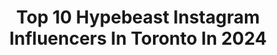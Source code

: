 ---
title: Top 10 Hypebeast Instagram Influencers In Toronto In 2024
description: >-
  Find top hypebeast Instagram influencers in Toronto in 2024. Most popular hashtags: #hypebeast #ootd #reels #fashion.
platform: Instagram
hits: 5
text_top: Discover the top-rated Instagram influencers on inBeat.
text_bottom: Our platform has 5 Instagram influencers like this in Toronto, Canada for you to collaborate.
profiles:
  - username: "ryan.geric"
    fullname: >-
      
    bio: >-
      📍Toronto Cityscapes & Sneakers 🇨🇦🇩🇪🇸🇮 Portrait Account - @ryangeric.portraits DM to shoot/prints 📩 Quality photos live on forever
    location: "Canada"
    followers: 6230
    engagement: 493
    commentsToLikes: 0.057110
    id: ck5hk2mkshoiz0i11cprcthsr
    verified: false
    hashtags: "#justgoshoot, #streetclassics, #moodyports, #mensstyle"
  - username: "halfbearhalfamazing"
    fullname: >-
      THE FURRIEST HYPEBEAST
    bio: >-
      Bear 🐻 6 year old Chow Chow. Luna 🐺 2 year old Siberian Husky. Toronto 📍
    location: "Canada"
    followers: 39955
    engagement: 413
    commentsToLikes: 0.014778
    id: ck9ha5mh1b90d0j78nkaqtu2c
    verified: false
    hashtags: "#crownandpaw"
  - username: "lexsonator"
    fullname: >-
      Lexson Millington
    bio: >-
      1/2 of @_lbros Management @p1magency For inquiries email: lexson@p1m.ca or diana@p1m.ca
    location: "Canada"
    followers: 194686
    engagement: 998
    commentsToLikes: 0.020297
    id: ckng6kaegscxc0j23w7z64s7n
    verified: false
    hashtags: "#mystyle, #fashionfuckery, #ootdmen, #oversizedfit"
  - username: "iamxdremonn"
    fullname: >-
      Dre S-H. Ashmeade
    bio: >-
      🇨🇦/🇯🇲 💼 Co-Founder of:@lucid.saturdays @thelucidfamily 👤 @justsaydremonn 👟 Streetwear | Sneakers | Lifestyle 📩 Iamxdremonn@outlook.com
    location: "Canada"
    followers: 3392
    engagement: 1714
    commentsToLikes: 0.189811
    id: ck5pxadoqqumi0i11jr54d513
    verified: false
    hashtags: "#streetfashion, #fashion, #streetwearco, #usf76"
  - username: "hunter.fekete"
    fullname: >-
      Hunter Fekete
    bio: >-
      @hunterfekete hunter.fekete@outlook.com
    location: "Canada"
    followers: 221635
    engagement: 8643
    commentsToLikes: 0.009698
    id: ck9hakepqcv9w0j78gbybvgzo
    verified: false
    hashtags: "#custom, #artvideos, #art, #reels"
  - username: "lexsonator"
    fullname: >-
      Lexson Millington
    bio: >-
      1/2 of @_lbros Management @p1magency For inquiries email: lexson@p1m.ca or diana@p1m.ca
    location: "Canada"
    followers: 194686
    engagement: 998
    commentsToLikes: 0.020297
    id: ckng6kaegscxc0j23w7z64s7n
    verified: false
    hashtags: "#mystyle, #fashionfuckery, #ootdmen, #oversizedfit"
  - username: "chufflord"
    fullname: >-
      💎Liam Gunther
    bio: >-
      Here to be your friend and talk about kicks☮️ Personal Size: 12-13👟 YYC/CALGARY 🇨🇦 I GOT A STORE NOW?!?🤯👇 Sneakers / Vintage / Streetwear
    location: "Canada"
    followers: 50048
    engagement: 23
    commentsToLikes: 0.059437
    id: ck137bm8haqd90i195lsi13f8
    verified: false
    hashtags: "#comedy, #influencer, #explore, #shoes"
  - username: "happyboy._"
    fullname: >-
      J.E.F.F.R.E.Y  
    bio: >-
      📍🇨🇦🇳🇬
    location: "Canada"
    followers: 127894
    engagement: 95
    commentsToLikes: 0.048500
    id: ck8t784gvfws90j78kzcntaus
    verified: false
    hashtags: "#explorepage, #pauseshots, #menswear, #bodybgoals"
  - username: "yvngrice"
    fullname: >-
      🍚 romulus 🍚
    bio: >-
      👟 | Sneakers, Streetwear & Entrepreneurship 🔥 | Teaching YOU About Hype Culture 📲 | TikTok: 900k+ 📧 | contact@yvngrice.com @xtrariceplz @runitupyyc
    location: "Canada"
    followers: 45757
    engagement: 694
    commentsToLikes: 0.015655
    id: ck8wfx1ecge400j78177l4upr
    verified: false
    hashtags: "#offwhite, #reseller, #sneakerhead, #sneakers"
  - username: "ebenism"
    fullname: >-
      ebenism | animal art
    bio: >-
      📱 Photo manipulation edits in iOS 📷 Photography @ebenmccrimmon 🌏 Byron Bay Australia 🔻PRINTS🔻
    location: "Canada"
    followers: 90272
    engagement: 677
    commentsToLikes: 0.010670
    id: ck0u1uq41y19b0i191s1hkhi3
    verified: false
    hashtags: "#art, #bigcats, #surrealart, #creativeoptic"
---